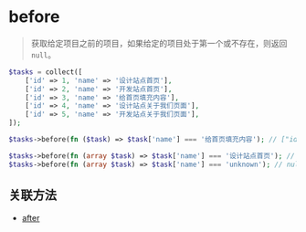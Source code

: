 # before

> 获取给定项目之前的项目，如果给定的项目处于第一个或不存在，则返回 `null`。

```php
$tasks = collect([
    ['id' => 1, 'name' => '设计站点首页'],
    ['id' => 2, 'name' => '开发站点首页'],
    ['id' => 3, 'name' => '给首页填充内容'],
    ['id' => 4, 'name' => '设计站点关于我们页面'],
    ['id' => 5, 'name' => '开发站点关于我们页面'],
]);

$tasks->before(fn ($task) => $task['name'] === '给首页填充内容'); // ["id" => 2, "name" => "开发站点首页"]

$tasks->before(fn (array $task) => $task['name'] === '设计站点首页'); // null
$tasks->before(fn (array $task) => $task['name'] === 'unknown'); // null
```

## 关联方法

- [after](after.md)
